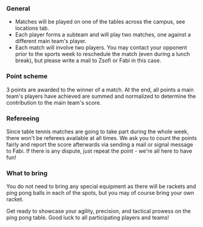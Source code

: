 ### General

- Matches will be played on one of the tables across the campus, see locations tab.
- Each player forms a subteam and will play two matches, one against a different main team's player.
- Each match will involve two players. You may contact your opponent prior to the sports week to reschedule the match (even during a lunch break), but please write a mail to Zsofi or Fabi in this case.

### Point scheme

3 points are awarded to the winner of a match. At the end, all points a main team's players have achieved are summed and normalized to determine the contribution to the main team's score.

### Refereeing

Since table tennis matches are going to take part during the whole week, there won't be referees available at all times. We ask you to count the points fairly and report the score afterwards via sending a mail or signal message to Fabi. If there is any dispute, just repeat the point - we're all here to have fun!

### What to bring

You do not need to bring any special equipment as there will be rackets and ping pong balls in each of the spots, but you may of course bring your own racket.

Get ready to showcase your agility, precision, and tactical prowess on the ping pong table. Good luck to all participating players and teams!
